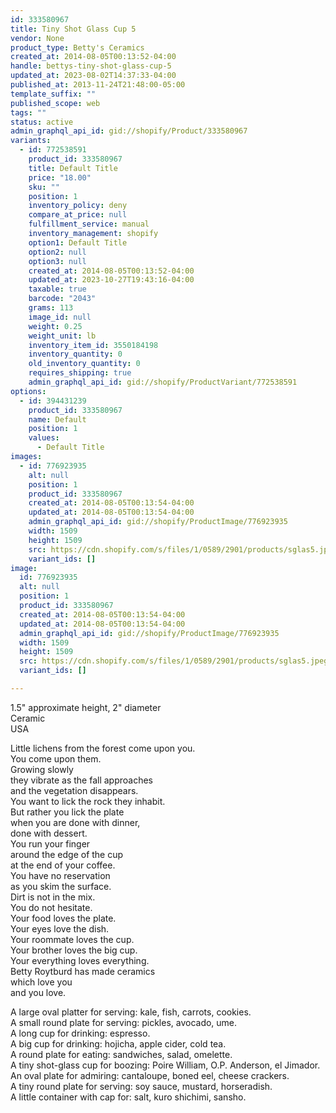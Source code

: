 ```yaml
---
id: 333580967
title: Tiny Shot Glass Cup 5
vendor: None
product_type: Betty's Ceramics
created_at: 2014-08-05T00:13:52-04:00
handle: bettys-tiny-shot-glass-cup-5
updated_at: 2023-08-02T14:37:33-04:00
published_at: 2013-11-24T21:48:00-05:00
template_suffix: ""
published_scope: web
tags: ""
status: active
admin_graphql_api_id: gid://shopify/Product/333580967
variants:
  - id: 772538591
    product_id: 333580967
    title: Default Title
    price: "18.00"
    sku: ""
    position: 1
    inventory_policy: deny
    compare_at_price: null
    fulfillment_service: manual
    inventory_management: shopify
    option1: Default Title
    option2: null
    option3: null
    created_at: 2014-08-05T00:13:52-04:00
    updated_at: 2023-10-27T19:43:16-04:00
    taxable: true
    barcode: "2043"
    grams: 113
    image_id: null
    weight: 0.25
    weight_unit: lb
    inventory_item_id: 3550184198
    inventory_quantity: 0
    old_inventory_quantity: 0
    requires_shipping: true
    admin_graphql_api_id: gid://shopify/ProductVariant/772538591
options:
  - id: 394431239
    product_id: 333580967
    name: Default
    position: 1
    values:
      - Default Title
images:
  - id: 776923935
    alt: null
    position: 1
    product_id: 333580967
    created_at: 2014-08-05T00:13:54-04:00
    updated_at: 2014-08-05T00:13:54-04:00
    admin_graphql_api_id: gid://shopify/ProductImage/776923935
    width: 1509
    height: 1509
    src: https://cdn.shopify.com/s/files/1/0589/2901/products/sglas5.jpeg?v=1407212034
    variant_ids: []
image:
  id: 776923935
  alt: null
  position: 1
  product_id: 333580967
  created_at: 2014-08-05T00:13:54-04:00
  updated_at: 2014-08-05T00:13:54-04:00
  admin_graphql_api_id: gid://shopify/ProductImage/776923935
  width: 1509
  height: 1509
  src: https://cdn.shopify.com/s/files/1/0589/2901/products/sglas5.jpeg?v=1407212034
  variant_ids: []

---
```


1.5" approximate height, 2" diameter  
Ceramic   
USA

Little lichens from the forest come upon you.  
You come upon them.  
Growing slowly  
they vibrate as the fall approaches  
and the vegetation disappears.  
You want to lick the rock they inhabit.  
But rather you lick the plate  
when you are done with dinner,  
done with dessert.  
You run your finger  
around the edge of the cup  
at the end of your coffee.  
You have no reservation  
as you skim the surface.  
Dirt is not in the mix.  
You do not hesitate.  
Your food loves the plate.  
Your eyes love the dish.  
Your roommate loves the cup.  
Your brother loves the big cup.  
Your everything loves everything.  
Betty Roytburd has made ceramics  
which love you  
and you love.  
  
A large oval platter for serving: kale, fish, carrots, cookies.  
A small round plate for serving: pickles, avocado, ume.  
A long cup for drinking: espresso.  
A big cup for drinking: hojicha, apple cider, cold tea.  
A round plate for eating: sandwiches, salad, omelette.  
A tiny shot-glass cup for boozing: Poire William, O.P. Anderson, el Jimador.  
An oval plate for admiring: cantaloupe, boned eel, cheese crackers.  
A tiny round plate for serving: soy sauce, mustard, horseradish.  
A little container with cap for: salt, kuro shichimi, sansho.